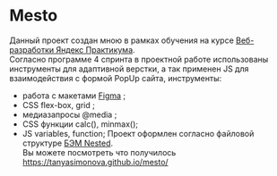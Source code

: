 # Mesto

Данный проект создан мною в рамках обучения на курсе [Веб-разработки Яндекс Практикума](https://practicum.yandex.ru/web/).\
Согласно программе 4 спринта в проектной работе использованы инструменты для адаптивной верстки, а так применен JS для взаимодействия с формой PopUp сайта, инструменты:
* работа с макетами [Figma](https://www.figma.com) ;
* CSS flex-box, grid ;
* медиазапросы @media ;
* CSS функции calc(), minmax();
* JS variables, function;
Проект оформлен согласно файловой структуре [БЭМ Nested](https://ru.bem.info/methodology/).\
Вы можете посмотреть что получилось https://tanyasimonova.github.io/mesto/

